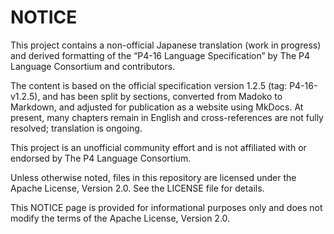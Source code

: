 # NOTICE

This project contains a non-official Japanese translation (work in progress) and derived formatting of the “P4-16 Language Specification” by The P4 Language Consortium and contributors.

The content is based on the official specification version 1.2.5 (tag: P4-16-v1.2.5), and has been split by sections, converted from Madoko to Markdown, and adjusted for publication as a website using MkDocs. At present, many chapters remain in English and cross-references are not fully resolved; translation is ongoing.

This project is an unofficial community effort and is not affiliated with or endorsed by The P4 Language Consortium.

Unless otherwise noted, files in this repository are licensed under the Apache License, Version 2.0. See the LICENSE file for details.

This NOTICE page is provided for informational purposes only and does not modify the terms of the Apache License, Version 2.0.
